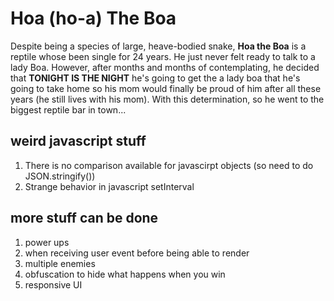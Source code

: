 # Hoa (ho-a) The Boa
Despite being a species of large, heave-bodied snake, <b>Hoa the Boa</b> is a reptile whose been single for 24 years. He just never felt ready to talk to a lady Boa. However, after months and months of contemplating, he decided that <b>TONIGHT IS THE NIGHT</b> he's going to get the a lady boa that he's going to take home so his mom would finally be proud of him after all these years (he still lives with his mom). With this determination, so he went to the biggest reptile bar in town...

## weird javascript stuff
1. There is no comparison available for javascirpt objects (so need to do JSON.stringify())
1. Strange behavior in javascript setInterval

## more stuff can be done
1. power ups
1. when receiving user event before being able to render
1. multiple enemies
1. obfuscation to hide what happens when you win
1. responsive UI